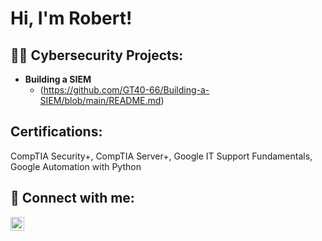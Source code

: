 <h1>Hi, I'm Robert! <br/>

<h2>👨‍💻 Cybersecurity Projects:</h2>

- <b>Building a SIEM </b>
  - (https://github.com/GT40-66/Building-a-SIEM/blob/main/README.md)

<h2> Certifications:</h2>
CompTIA Security+,  
CompTIA Server+, 
Google IT Support Fundamentals, 
Google Automation with Python

<h2> 🤳 Connect with me:</h2>

[<img align="left" alt="RobSimpson | LinkedIn" width="22px" src="https://cdn.jsdelivr.net/npm/simple-icons@v3/icons/linkedin.svg" />][linkedin]

[linkedin]: www.linkedin.com/in/robert-simpson-a0984b22b

<!--

Here are some ideas to get you started:

- 🔭 I’m currently working on ...
- 🌱 I’m currently learning ...
- 👯 I’m looking to collaborate on ...
- 🤔 I’m looking for help with ...
- 💬 Ask me about ...
- 📫 How to reach me: ...
- 😄 Pronouns: ...
- ⚡ Fun fact: ...
-->
